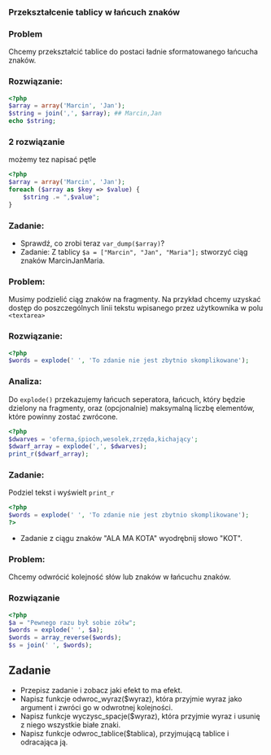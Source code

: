 ### Przekształcenie tablicy w łańcuch znaków

### Problem 

Chcemy przekształcić tablice do postaci ładnie sformatowanego łańcucha znaków. 

### Rozwiązanie: 

```php
<?php
$array = array('Marcin', 'Jan');
$string = join(',', $array); ## Marcin,Jan
echo $string;
```

### 2 rozwiązanie
możemy tez napisać pętle
```php
<?php
$array = array('Marcin', 'Jan');
foreach ($array as $key => $value) {
    $string .= ",$value";
}
```

### Zadanie:
* Sprawdź, co zrobi teraz ```var_dump($array)```?
* Zadanie: Z tablicy ```$a = ["Marcin", "Jan", "Maria"];``` stworzyć ciąg znaków MarcinJanMaria.



### Problem:
Musimy podzielić ciąg znaków na fragmenty. Na przykład chcemy uzyskać dostęp do poszczególnych linii tekstu wpisanego przez użytkownika w polu ```<textarea>```

### Rozwiązanie:
```php
<?php
$words = explode(' ', 'To zdanie nie jest zbytnio skomplikowane');
```
### Analiza:

Do ```explode()``` przekazujemy łańcuch seperatora, łańcuch, który będzie dzielony na fragmenty, oraz (opcjonalnie) maksymalną liczbę elementów, które powinny zostać zwrócone.

```php
<?php
$dwarves = 'oferma,śpioch,wesolek,zrzęda,kichający';
$dwarf_array = explode(',', $dwarves);
print_r($dwarf_array);
```
### Zadanie:
Podziel tekst i wyświelt ```print_r```
```php
<?php
$words = explode(' ', 'To zdanie nie jest zbytnio skomplikowane');
?>
```
* Zadanie z ciągu znaków "ALA MA KOTA" wyodrębnij słowo "KOT".

### Problem:

Chcemy odwrócić kolejność słów lub znaków w łańcuchu znaków.

### Rozwiązanie

```php
<?php 
$a = "Pewnego razu był sobie zółw";
$words = explode(' ', $a);
$words = array_reverse($words);
$s = join(' ', $words);
```

## Zadanie
* Przepisz zadanie i zobacz jaki efekt to ma efekt.
* Napisz funkcje odwroc_wyraz($wyraz), która przyjmie wyraz jako argument i zwróci go w odwrotnej kolejności. 
* Napisz funkcje wyczysc_spacje($wyraz), która przyjmie wyraz i usunię z niego wszystkie białe znaki. 
* Napisz funkcje odwroc_tablice($tablica), przyjmującą tablice i odracająca ją. 


